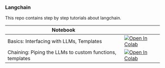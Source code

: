 ### Langchain
This repo contains step by step tutorials about langchain.

| Notebook  |        |
|-----------|--------|
| Basics: Interfacing with LLMs, Templates | [![Open In Colab](https://colab.research.google.com/assets/colab-badge.svg)](https://colab.research.google.com/github/aliakyurek/langchain/blob/main/basics.ipynb) |
| Chaining: Piping the LLMs to custom functions, templates | [![Open In Colab](https://colab.research.google.com/assets/colab-badge.svg)](https://colab.research.google.com/github/aliakyurek/langchain/blob/main/chaining.ipynb) |
